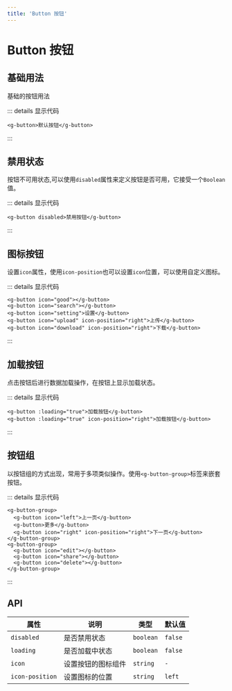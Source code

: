 ```yaml
---
title: 'Button 按钮'
---
```

# Button 按钮

## 基础用法
基础的按钮用法
 
<ClientOnly>
  <button-default></button-default>
</ClientOnly>

::: details 显示代码
```vue
<g-button>默认按钮</g-button>
```
:::

## 禁用状态
按钮不可用状态,可以使用`disabled`属性来定义按钮是否可用，它接受一个`Boolean`值。

<ClientOnly>
  <button-disabled></button-disabled>
</ClientOnly>

::: details 显示代码
```vue
<g-button disabled>禁用按钮</g-button>
```
:::

## 图标按钮
设置`icon`属性，使用`icon-position`也可以设置`icon`位置，可以使用自定义图标。

<ClientOnly>
  <button-icon></button-icon>
</ClientOnly>

::: details 显示代码
```vue
<g-button icon="good"></g-button>
<g-button icon="search"></g-button>
<g-button icon="setting">设置</g-button>
<g-button icon="upload" icon-position="right">上传</g-button>
<g-button icon="download" icon-position="right">下载</g-button>
```
:::

## 加载按钮
点击按钮后进行数据加载操作，在按钮上显示加载状态。

<ClientOnly>
  <button-loading></button-loading>
</ClientOnly>

::: details 显示代码
```vue
<g-button :loading="true">加载按钮</g-button>
<g-button :loading="true" icon-position="right">加载按钮</g-button>
```
:::

## 按钮组
以按钮组的方式出现，常用于多项类似操作。使用`<g-button-group>`标签来嵌套按钮。

<ClientOnly>
  <button-group></button-group>
</ClientOnly>

::: details 显示代码
```vue
<g-button-group>
  <g-button icon="left">上一页</g-button>
  <g-button>更多</g-button>
  <g-button icon="right" icon-position="right">下一页</g-button>
</g-button-group>
<g-button-group>
  <g-button icon="edit"></g-button>
  <g-button icon="share"></g-button>
  <g-button icon="delete"></g-button>
</g-button-group>
```
:::

## API


|属性| 说明 | 类型 | 默认值 |
|------------|-------|----------|--------|
|`disabled`| 是否禁用状态| `boolean`| `false`|
|`loading`| 是否加载中状态 | `boolean`| `false`|
|`icon` | 设置按钮的图标组件 | `string` | `-` |
|`icon-position`| 设置图标的位置 | `string` | `left`|


